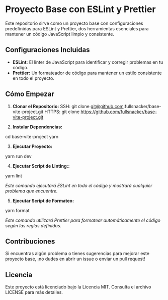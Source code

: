 # Proyecto Base con ESLint y Prettier

Este repositorio sirve como un proyecto base con configuraciones predefinidas para ESLint y Prettier, dos herramientas esenciales para mantener un código JavaScript limpio y consistente.

## Configuraciones Incluidas

- **ESLint:** El linter de JavaScript para identificar y corregir problemas en tu código.
- **Prettier:** Un formateador de código para mantener un estilo consistente en todo el proyecto.

## Cómo Empezar

1. **Clonar el Repositorio:**
   SSH: git clone git@github.com:fullsnacker/base-vite-project.git
   HTTPS: git clone https://github.com/fullsnacker/base-vite-project.git

2. **Instalar Dependencias:**

cd base-vite-project
yarn

3. **Ejecutar Proyecto:**

yarn run dev

4. **Ejecutar Script de Linting::**

yarn lint

_Este comando ejecutará ESLint en todo el código y mostrará cualquier problema que encuentre._

5. **Ejecutar Script de Formateo:**

yarn format

_Este comando utilizará Prettier para formatear automáticamente el código según las reglas definidas._

## Contribuciones

Si encuentras algún problema o tienes sugerencias para mejorar este proyecto base, ¡no dudes en abrir un issue o enviar un pull request!

## Licencia

Este proyecto está licenciado bajo la Licencia MIT. Consulta el archivo LICENSE para más detalles.
